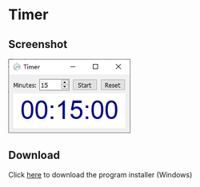 # Timer

## Screenshot

![timer](image/screenshot.png)

## Download

Click [here](https://github.com/guocheng2018/timer/releases/download/v0.0.1/TimerSetup-v0.0.1.exe) to download the program installer (Windows)
